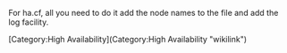 For ha.cf, all you need to do it add the node names to the file and add
the log facility.

[Category:High Availability](Category:High Availability "wikilink")
